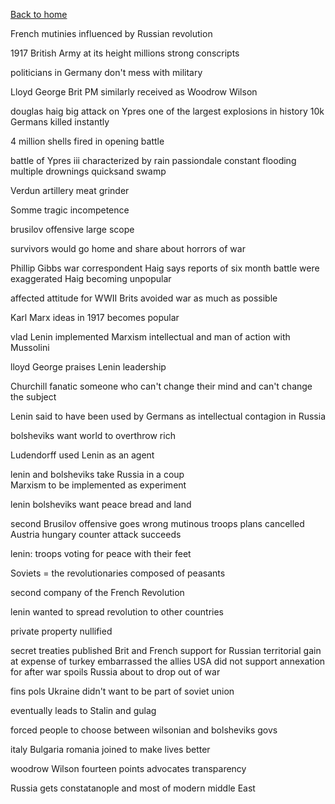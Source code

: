 [Back to home](../README.md)

French mutinies influenced by Russian
revolution

1917 British Army at its height 
millions strong 
conscripts 

politicians in Germany don't mess with 
military 

Lloyd George Brit PM similarly received 
as Woodrow Wilson 

douglas haig big attack on Ypres
one of the largest explosions in history 
10k Germans killed instantly 

4 million shells fired in opening battle 

battle of Ypres iii characterized by rain 
passiondale 
constant flooding
multiple drownings 
quicksand swamp 

Verdun artillery meat grinder 

Somme tragic incompetence 

brusilov offensive large scope 

survivors would go home 
and share about horrors of war

Phillip Gibbs war correspondent
Haig says reports of six month
 battle were exaggerated
Haig becoming unpopular 

affected attitude for WWII 
Brits avoided war as much as possible 

Karl Marx ideas in 1917 becomes popular 

vlad Lenin implemented Marxism 
intellectual and man of action 
with Mussolini

lloyd George praises Lenin leadership 

Churchill fanatic someone who can't change their mind and 
can't change the subject 

Lenin said to have been used by Germans 
as intellectual contagion in Russia 

bolsheviks want world to overthrow rich 

Ludendorff used Lenin as an agent

lenin and bolsheviks take Russia in a coup   
Marxism to be implemented as 
experiment 

lenin bolsheviks want peace bread and land

second Brusilov offensive goes wrong 
mutinous troops 
plans cancelled 
Austria hungary counter attack succeeds

lenin: troops voting for peace with their feet 

Soviets = the revolutionaries composed of peasants 

second company of the French Revolution

lenin wanted to spread revolution to other countries

private property nullified 

secret treaties published 
Brit and French support for Russian territorial gain
at expense of turkey 
embarrassed the allies 
USA did not support annexation for after war spoils
Russia about to drop out of war 

fins pols Ukraine didn't want to be part of soviet union

eventually leads to Stalin and gulag

forced people to choose between wilsonian and bolsheviks govs 

italy Bulgaria romania joined to make lives better 

woodrow Wilson fourteen points
advocates transparency

Russia gets constatanople 
and most of modern middle East 
